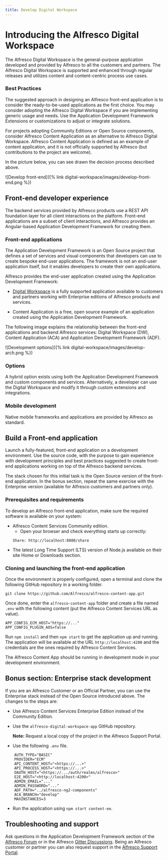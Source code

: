 ```yaml
---
title: Develop Digital Workspace
---
```


# Introducing the Alfresco Digital Workspace

The Alfresco Digital Workspace is the general-purpose application developed and provided by Alfresco to all the customers and partners. The Alfresco Digital Workspace is supported and enhanced through regular releases and utilizes content and content-centric process use cases. 

### Best Practices

<!-- The more you can reuse of the Alfresco technology (frameworks and applications) the more you will be supported by Alfresco in enhancements, bug fixes, as well as additional features shipped through frequent releases. -->

The suggested approach in designing an Alfresco front-end application is to consider the ready-to-be-used applications as the first choice. You may consider adopting the Alfresco Digital Workspace if you are implementing generic usage and needs. Use the Application Development Framework Extensions or customizations to adjust or integrate solutions.

<!-- The decision really depends on your preferences, the goals of your project and the use cases that you are facing (often also the end-users expectations). Balance the “option” with the “effort” (impacting the cost and time to market), ideally before starting the development. -->

<!-- remove the below paragraph? -->
For projects adopting Community Editions or Open Source components, consider Alfresco Content Application as an alternative to Alfresco Digital Workspace. Alfresco Content Application is defined as an example of content application, and it is not officially supported by Alfresco (but contributions to the project are welcome).

In the picture below, you can see drawn the decision process described above.

![Develop front-end]({% link digital-workspace/images/develop-front-end.png %})

## Front-end developer experience

The backend services provided by Alfresco products use a REST API foundation layer for all client interactions on the platform. Front-end applications are a subset of client interactions, and Alfresco provides an Angular-based Application Development Framework for creating them.

### Front-end applications

The Application Development Framework is an Open Source project that defines a set of services and visual components that developers can use to create bespoke end-user applications. The framework is not an end-user application itself, but it enables developers to create their own applications.

Alfresco provides the end-user application created using the Application Development Framework:

* [Digital Workspace](https://www.alfresco.com/ecm-software/alfresco-digital-workspace) is a fully supported application available to customers and partners working with Enterprise editions of Alfresco products and services.
<!-- I can't find this Content Application link, we also want to remove ACA -->
* Content Application is a free, open source example of an application created using the Application Development Framework.

The following image explains the relationship between the front-end applications and backend Alfresco services: Digital Workspace (DW), Content Application (ACA) and Application Development Framework (ADF).

![Development options]({% link digital-workspace/images/develop-arch.png %})

### Options

A hybrid option exists using both the Application Development Framework and custom components and services. Alternatively, a developer can use the Digital Workspace and modify it through custom extensions and integrations.

### Mobile development

Native mobile frameworks and applications are provided by Alfresco as standard. <!-- Cannot find mobile link. Further details on the [Alfresco developer experience for mobile is available](LINK). -->

## Build a Front-end application

Launch a fully-featured, front-end application on a development environment. Use the source code, with the purpose to gain experience with development principles and  best practices suggested to create front-end applications working on top of the Alfresco backend services.

The stack chosen for this initial task is the Open Source version of the front-end application. In the bonus section, repeat the same exercise with the Enterprise version (available for Alfresco customers and partners only).

### Prerequisites and requirements

To develop an Alfresco front-end application, make sure  the required software is available on your system:

* Alfresco Content Services Community edition.
  * Open your browser and check everything starts up correctly: 
  ```
  Share: http://localhost:8080/share
  ```
* The latest Long Time Support (LTS) version of Node.js available on their site Home or Downloads section.

### Cloning and launching the front-end application

Once the environment is properly configured, open a terminal and clone the following GitHub repository in a working folder.

`git clone https://github.com/Alfresco/alfresco-content-app.git`

Once done, enter the `alfresco-content-app` folder and create a file named `.env` with the following content (put the Alfresco Content Services URL as value).

```
APP_CONFIG_ECM_HOST="https://..."
APP_CONFIG_PLUGIN_AOS=false
```

Run `npm install` and then `npm start` to get the application up and running. The application will be available at the URL `http://localhost:4200` and the credentials are the ones required by Alfresco Content Services.
<!-- is this "Alfresco Content App" a reference to ACS or ACA-->
The Alfresco Content App should be running in development mode in your development environment.

## Bonus section: Enterprise stack development

If you are an Alfresco Customer or an Official Partner, you can use the Enterprise stack instead of the Open Source introduced above. The changes to the steps are:

* Use Alfresco Content Services Enterprise Edition instead of the Community Edition.
* Use the `alfresco-digital-workspace-app` GitHub repository.

  **Note:** Request a local copy of the project in the Alfresco Support Portal.
* Use the following `.env` file.

```text
    AUTH_TYPE="BASIC"
    PROVIDER="ECM"
    API_CONTENT_HOST="<https://...>"
    API_PROCESS_HOST="<https://...>"
    OAUTH_HOST="<https://.../auth/realms/alfresco>"
    E2E_HOST="<http://localhost:4200>"
    ADMIN_EMAIL="..."
    ADMIN_PASSWORD="..."
    ADF_PATH="../alfresco-ng2-components"
    ACA_BRANCH="develop"
    MAXINSTANCES=3
```

* Run the application using `npm start content-ee`.

## Troubleshooting and support

Ask questions in the Application Development Framework section of the [Alfresco Forum](https://hub.alfresco.com/t5/application-development/ct-p/developing) or in the Alfresco [Gitter Discussions](https://gitter.im/Alfresco/alfresco-ng2-components). Being an Alfresco customer or partner you can also request support in the [Alfresco Support Portal](https://myalfresco.force.com/support/SiteLogin).

<!-- ## Conclusion

In this tutorial you learned how to launch a fully-featured ADF-based application on your development environment, starting from the source code, with the purpose to have a first experience with the development principles and the best practices suggested to create front-end applications working on top of the Alfresco backend services. This is only the first success that you can do with the Alfresco technology. Continue to learn on how to develop front-end applications using Alfresco, in the following sections of the official documentation. --> 